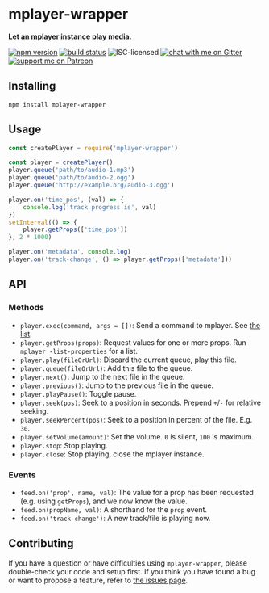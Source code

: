 # mplayer-wrapper

**Let an [mplayer](http://www.mplayerhq.hu/) instance play media.**

[![npm version](https://img.shields.io/npm/v/mplayer-wrapper.svg)](https://www.npmjs.com/package/mplayer-wrapper)
[![build status](https://api.travis-ci.org/derhuerst/mplayer-wrapper.svg?branch=master)](https://travis-ci.org/derhuerst/mplayer-wrapper)
![ISC-licensed](https://img.shields.io/github/license/derhuerst/mplayer-wrapper.svg)
[![chat with me on Gitter](https://img.shields.io/badge/chat%20with%20me-on%20gitter-512e92.svg)](https://gitter.im/derhuerst)
[![support me on Patreon](https://img.shields.io/badge/support%20me-on%20patreon-fa7664.svg)](https://patreon.com/derhuerst)


## Installing

```shell
npm install mplayer-wrapper
```


## Usage

```js
const createPlayer = require('mplayer-wrapper')

const player = createPlayer()
player.queue('path/to/audio-1.mp3')
player.queue('path/to/audio-2.ogg')
player.queue('http://example.org/audio-3.ogg')

player.on('time_pos', (val) => {
	console.log('track progress is', val)
})
setInterval(() => {
	player.getProps(['time_pos'])
}, 2 * 1000)

player.on('metadata', console.log)
player.on('track-change', () => player.getProps(['metadata']))
```


## API

### Methods

- `player.exec(command, args = [])`: Send a command to mplayer. See [the list](http://www.mplayerhq.hu/DOCS/tech/slave.txt).
- `player.getProps(props)`: Request values for one or more props. Run `mplayer -list-properties` for a list.
- `player.play(fileOrUrl)`: Discard the current queue, play this file.
- `player.queue(fileOrUrl)`: Add this file to the queue.
- `player.next()`: Jump to the next file in the queue.
- `player.previous()`: Jump to the previous file in the queue.
- `player.playPause()`: Toggle pause.
- `player.seek(pos)`: Seek to a position in seconds. Prepend `+`/`-` for relative seeking.
- `player.seekPercent(pos)`: Seek to a position in percent of the file. E.g. `30`.
- `player.setVolume(amount)`: Set the volume. `0` is silent, `100` is maximum.
- `player.stop`: Stop playing.
- `player.close`: Stop playing, close the mplayer instance.

### Events

- `feed.on('prop', name, val)`: The value for a prop has been requested (e.g. using `getProps`), and we now know the value.
- `feed.on(propName, val)`: A shorthand for the `prop` event.
- `feed.on('track-change')`: A new track/file is playing now.


## Contributing

If you have a question or have difficulties using `mplayer-wrapper`, please double-check your code and setup first. If you think you have found a bug or want to propose a feature, refer to [the issues page](https://github.com/derhuerst/mplayer-wrapper/issues).
